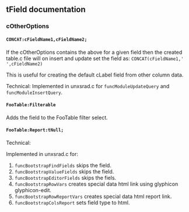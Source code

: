 ## tField documentation

### cOtherOptions

#### `CONCAT:cFieldName1,cFieldName2;`

If the cOtherOptions contains the above for a given field then the created table.c file will on insert and update
set the field as: `CONCAT(cFieldName1,' ',cFieldName2)`

This is useful for creating the default cLabel field from
other column data. 

Technical: Implemented in unxsrad.c for `funcModuleUpdateQuery` and `funcModuleInsertQuery`.

#### `FooTable:Filterable`

Adds the field to the FooTable filter select.

#### `FooTable:Report:tNull;`

Technical:

Implemented in unxsrad.c for:

 1. `funcBootstrapFindFields` skips the field.
 1. `funcBootstrapValueFields` skips the field.
 1. `funcBootstrapEditorFields` skips the fiels.
 1. `funcBootstrapRowVars` creates special data html link using glyphicon glyphicon-edit.
 1. `funcBootstrapRowReportVars` creates special data html report link.
 1. `funcBootstrapColsReport` sets field type to html.
